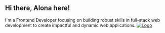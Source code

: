 ## Hi there, Alona here! 
I'm a Frontend Developer focusing on building robust skills in full-stack web development to create impactful and dynamic web applications. 
 [![Logo](https://upload.wikimedia.org/wikipedia/commons/0/01/Logo.svg)](https://www.linkedin.com/in/alona-chmovzh-492939124)




<!--
**NZAlona/NZAlona** is a ✨ _special_ ✨ repository because its `README.md` (this file) appears on your GitHub profile.

Here are some ideas to get you started:

- 🔭 I’m currently working on ...
- 🌱 I’m currently learning ...
- 👯 I’m looking to collaborate on ...
- 🤔 I’m looking for help with ...
- 💬 Ask me about ...
- 📫 How to reach me: ...
- 😄 Pronouns: ...
- ⚡ Fun fact: ...
-->
